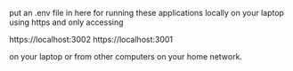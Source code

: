 put an .env file in here
for running these applications
locally on your laptop using https
and only accessing

https://localhost:3002
https://localhost:3001

on your laptop or from other computers
on your home network.
